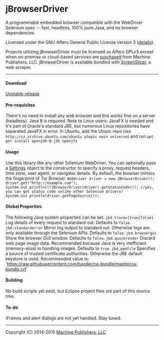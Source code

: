 # jBrowserDriver
A programmable embedded browser compatible with the WebDriver Selenium spec -- fast, headless, 100% pure Java, and no browser dependencies

Licensed under the GNU Affero General Public License version 3 ([details](https://raw.githubusercontent.com/MachinePublishers/jBrowserDriver/master/LICENSE)).

Projects utilizing jBrowserDriver must be licensed as Affero GPLv3 except when on-premise or cloud-based services are [purchased](https://screenslicer.com/pricing) from Machine Publishers, LLC. jBrowserDriver is available bundled with [ScreenSlicer](https://github.com/MachinePublishers/ScreenSlicer), a web scraper.

- - -

#### Download
[Unstable release](https://github.com/MachinePublishers/jBrowserDriver/releases/latest)

#### Pre-requisites
There's no need to install any web browser and this works fine on a server (headless). Java 8 is required. Note to Linux users: JavaFX is needed and it's part of Oracle's standard JRE, but numerous Linux repositories have separated JavaFX in error. In Ubuntu, add the Utopic repo (`deb http://cz.archive.ubuntu.com/ubuntu utopic main universe`) and run `apt-get install openjdk-8-jdk openjfx`

#### Usage
Use this library like any other Selenium WebDriver. You can optionally pass a [Settings](https://github.com/MachinePublishers/jBrowserDriver/blob/master/browser/src/com/machinepublishers/jbrowserdriver/Settings.java) object to the constructor to specify a proxy, request headers, time zone, user agent, or navigator details. By default, the browser mimics the fingerprint of Tor Browser.
`WebDriver driver = new JBrowserDriver();
driver.get("http://example.com");
System.out.println(((JBrowserDriver)driver).getStatusCode()); //yes, you can get status code unlike other Selenium drivers!
System.out.println(driver.getPageSource());
`

#### Global Properties
The following Java system properties can be set:
`jbd.trace=[true|false]` Log details of every request to standard out. Defaults to `false`.
`jbd.standarderror` Mirror log output to standard out. Otherwise logs are only available through the Selenium APIs. Defaults to `false`.
`jbd.browsergui` Show the browser GUI window. Defaults to `false`.
`jbd.quickrender` Discard web page image data. Recommended because Java is very inefficient (memory-wise) in handling images. Defaults to `true`.
`jbd.pemfile` Specifies a source of trusted certificate authorities. Otherwise the JRE default keystore is used. Recommended value is: 'https://raw.githubusercontent.com/bagder/ca-bundle/master/ca-bundle.crt'

#### Building
No build scripts yet exist, but Eclipse project files are part of this source tree.

#### To-do
iFrames and alert dialogs are not yet handled. Stay tuned.

- - -

Copyright (C) 2014-2015 [Machine Publishers, LLC](https://machinepublishers.com)
